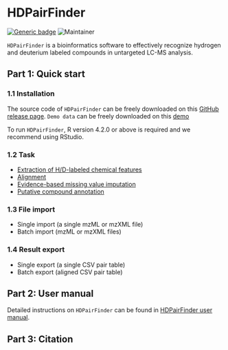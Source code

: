 # HDPairFinder
[![Generic badge](https://img.shields.io/badge/HDPairFinder-ver_1.0-<COLOR>.svg)](https://github.com/HuanLab/HDPairFinder)
![Maintainer](https://img.shields.io/badge/maintainer-Tingting_Zhao,_Tao_Huan-blue)

`HDPairFinder` is a bioinformatics software to effectively recognize hydrogen and deuterium labeled compounds in untargeted LC-MS  analysis.

## Part 1: Quick start
### 1.1 Installation
The source code of `HDPairFinder` can be freely downloaded on this [GitHub release page](https://github.com/HuanLab/HDPairFinder/releases/tag/v1.0).
`Demo data` can be freely downloaded on this [demo](https://pan.baidu.com/s/1lqrlG3x_lRSF2k6bU84pKA?pwd=g5ek)

To run `HDPairFinder`, R version 4.2.0 or above is required and we recommend using RStudio.
### 1.2 Task

- [Extraction of H/D-labeled chemical features](https://github.com/HuanLab/HDPairFinder)
- [Alignment](https://github.com/HuanLab/HDPairFinder)
- [Evidence-based missing value imputation](https://github.com/HuanLab/HDPairFinder)
- [Putative compound annotation](https://github.com/HuanLab/HDPairFinder)

### 1.3 File import
- Single import (a single mzML or mzXML file)
- Batch import (mzML or mzXML files)
### 1.4 Result export
- Single export (a single CSV pair table) 
- Batch export (aligned CSV pair table)

## Part 2: User manual
Detailed instructions on `HDPairFinder` can be found in [HDPairFinder user manual](https://github.com/HuanLab/HDPairFinder).

## Part 3: Citation


